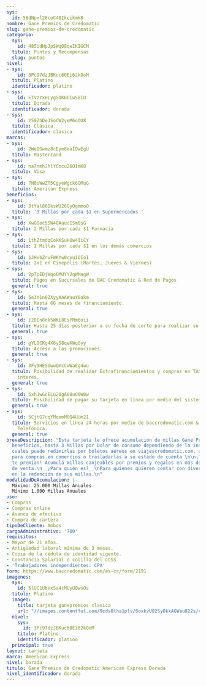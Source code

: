 ```yaml
---
sys:
  id: 56dNpxl26coC48Ikcikmk8
nombre: Gane Premios de Credomatic
slug: gane-premios-de-credomatic
categoria:
  sys:
    id: 485UdHpJpSWqO8qeIKIGCM
  titulo: Puntos y Recompensas
  slug: puntos
nivel:
- sys:
    id: 3Pc97dzJBKuc60Ei62kOoM
  titulo: Platino
  identificador: platino
- sys:
    id: ETVzYxHLygSOK6OiwS8IU
  titulo: Dorada
  identificador: dorada
- sys:
    id: Y59ZhDeJSoCW2yeM6oOU8
  titulo: Clásica
  identificador: clasica
marcas:
- sys:
    id: 2WeIGwmz8cEym8eaIOwEgU
  titulo: Mastercard
- sys:
    id: na7nmhJhlYCocu26OImK8
  titulo: Visa
- sys:
    id: 7N0sWwZT5CgyeWgck6OMuG
  titulo: American Express
beneficios:
- sys:
    id: 3tYal86DksWU26GyOgmmoO
  titulo: '3 Millas por cada $1 en Supermercados '
- sys:
    id: XwGOoc5SW4OAaucISm0sG
  titulo: 2 Millas por cada $1 Farmacia
- sys:
    id: 1thZtmdqCokKSukOw4IiCY
  titulo: 1 Millas por cada $1 en los demás comercios
- sys:
    id: 1JHxbZruFWKYw0cyuiOIoI
  titulo: 2x1 en Cinepolis (Martes, Jueves & Viernes)
- sys:
    id: 2pTpEDjWqo6MUYY2qWMagW
  titulo: Pagos en Sucursales de BAC Credomatic & Red de Pagos
  general: true
- sys:
    id: 5e3Y1n0ZXyyAAAWauY0akm
  titulo: Hasta 66 meses de financiamiento.
  general: true
- sys:
    id: 12DEn8dk5WKi8EsYMm6oii
  titulo: Hasta 25 días posterior a su fecha de corte para realizar su pago.
  general: true
- sys:
    id: gYLDCKg4X6yS8qeKWqGyy
  titulo: Acceso a las promociones.
  general: true
- sys:
    id: 3Fy9HESOwwQmcCwWaEg4wu
  titulo: Posibilidad de realizar Extrafinanciamientos y compras en TASA CERO sin
    interes.
  general: true
- sys:
    id: 5xhJwGcELu2OgA88uO6W0w
  titulo: Posibilidad de pagar su tarjeta en línea por medio del sistema SINPE.
  general: true
- sys:
    id: 5CjtG7cqYMqomM0Q4UUm2I
  titulo: Servicios en línea 24 horas por medio de baccredomatic.com & a la Central
    Telefónica.
  general: true
breveDescripcion: "Esta tarjeta le ofrece acumulación de millas Gane Premio con múltiples
  beneficios, hasta 3 Millas por Dolar de consumo dependiendo de la industria. Los
  cuales puede redimirlas por boletos aéreos en viajescredomatic.com, utilizarlas
  para compras en comercios o trasladarlas a su estado de cuenta \n\n¡Tus compras
  te premian! Acumulá millas canjeables por premios y regalos en más de 600 puntos
  de venta.\n__¿Para quién es?__\nPara quienes quieren contar con diversas opciones
  en la redención de sus millas.\n"
modalidadDeAcumulacion: |-
  Máximo: 25.000 Millas Anuales
  Mínimo 1.000 Millas Anuales
uso:
- Compras
- Compras online
- Avance de efectivo
- Compra de cartera
tipoDeCliente: Ambos
cargoAdministrativo: '700'
requisitos:
- Mayor de 21 años.
- Antigüedad laboral mínima de 3 meses.
- Copia de la cédula de identidad vigente.
- Constancia Salarial o colilla del CCSS
- 'Trabajadores independientes: CPA'
form: https://www.baccredomatic.com/es-cr/form/2191
imagenes:
  sys:
    id: 5lUC1UbVxSa4cMUyU0wsOs
  titulo: Platino
  imagen:
    title: tarjeta ganepremios clasica
    url: "//images.contentful.com/9cds0lha1plv/6oxkvU825yOkkAGWau822s/ccbc980d421890063fd77ca8cf649534/tarjeta_ganepremios_clasica.jpg"
  nivel:
    sys:
      id: 3Pc97dzJBKuc60Ei62kOoM
    titulo: Platino
    identificador: platino
  principal: true
layout: tarjeta
marca: American Express
nivel: Dorada
titulo: Gane Premios de Credomatic American Express Dorada
nivel_identificador: dorada
---
```

